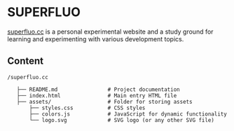 # SUPERFLUO
[superfluo.cc](https://superfluo.cc) is a personal experimental website and a study ground for learning and experimenting with various development topics.

## Content

```plaintext
/superfluo.cc

   ├── README.md                # Project documentation
   ├── index.html               # Main entry HTML file
   ├── assets/                  # Folder for storing assets
       ├── styles.css           # CSS styles
       ├── colors.js            # JavaScript for dynamic functionality
       └── logo.svg             # SVG logo (or any other SVG file)

```

